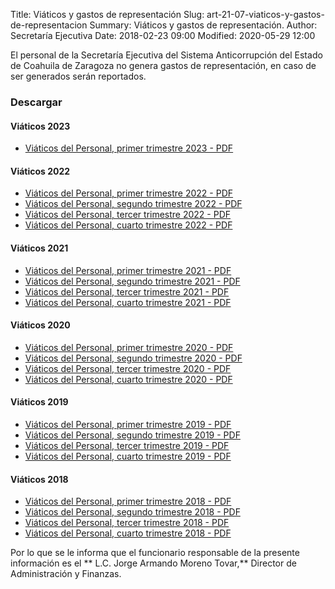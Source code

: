 Title: Viáticos y gastos de representación
Slug: art-21-07-viaticos-y-gastos-de-representacion
Summary: Viáticos y gastos de representación.
Author: Secretaría Ejecutiva
Date: 2018-02-23 09:00
Modified: 2020-05-29 12:00


 <script src="../date.js"></script>
<div id="date"> </div>

El personal de la Secretaría Ejecutiva del Sistema Anticorrupción del Estado de Coahuila de Zaragoza no genera gastos de representación, en caso de ser generados serán reportados.

### Descargar


#### Viáticos 2023

* [Viáticos del Personal, primer trimestre 2023 - PDF](viaticos-personal-2023-01.pdf)

#### Viáticos 2022

* [Viáticos del Personal, primer trimestre 2022 - PDF](viaticos-personal-2022-01.pdf)
* [Viáticos del Personal, segundo trimestre 2022 - PDF](viaticos-personal-2022-06.pdf)
* [Viáticos del Personal, tercer trimestre 2022 - PDF](viaticos-personal-2022-09.pdf)
* [Viáticos del Personal, cuarto trimestre 2022 - PDF](viaticos-personal-2022-12-2.pdf)

#### Viáticos 2021

* [Viáticos del Personal, primer trimestre 2021 - PDF](viaticos-personal-2021-03.pdf)
* [Viáticos del Personal, segundo trimestre 2021 - PDF](viaticos-personal-2021-06.pdf)
* [Viáticos del Personal, tercer trimestre 2021 - PDF](viaticos-personal-2021-09.pdf)
* [Viáticos del Personal, cuarto trimestre 2021 - PDF](viaticos-personal-2021-12.pdf)

#### Viáticos 2020

* [Viáticos del Personal, primer trimestre 2020 - PDF](viaticos-personal-2020-03.pdf)
* [Viáticos del Personal, segundo trimestre 2020 - PDF](viaticos-personal-2020-06.pdf)
* [Viáticos del Personal, tercer trimestre 2020 - PDF](viaticos-personal-2020-09.pdf)
* [Viáticos del Personal, cuarto trimestre 2020 - PDF](viaticos-personal-2020-12.pdf)


#### Viáticos 2019

* [Viáticos del Personal, primer trimestre 2019 - PDF](viaticos-personal-2019-03.pdf)
* [Viáticos del Personal, segundo trimestre 2019 - PDF](viaticos-personal-2019-06.pdf)
* [Viáticos del Personal, tercer trimestre 2019 - PDF](viaticos-personal-2019-09.pdf)
* [Viáticos del Personal, cuarto trimestre 2019 - PDF](viaticos-personal-2019-12.pdf)

#### Viáticos 2018

* [Viáticos del Personal, primer trimestre 2018 - PDF](viaticos-personal-2018-03.pdf)
* [Viáticos del Personal, segundo trimestre 2018 - PDF](viaticos-personal-2018-06.pdf)
* [Viáticos del Personal, tercer trimestre 2018 - PDF](viaticos-personal-2018-09.pdf)
* [Viáticos del Personal, cuarto trimestre 2018 - PDF](viaticos-personal-2018-12.pdf)

Por lo que se le informa que el funcionario responsable de la presente información es el ** L.C. Jorge Armando Moreno Tovar,** Director de Administración y Finanzas.
